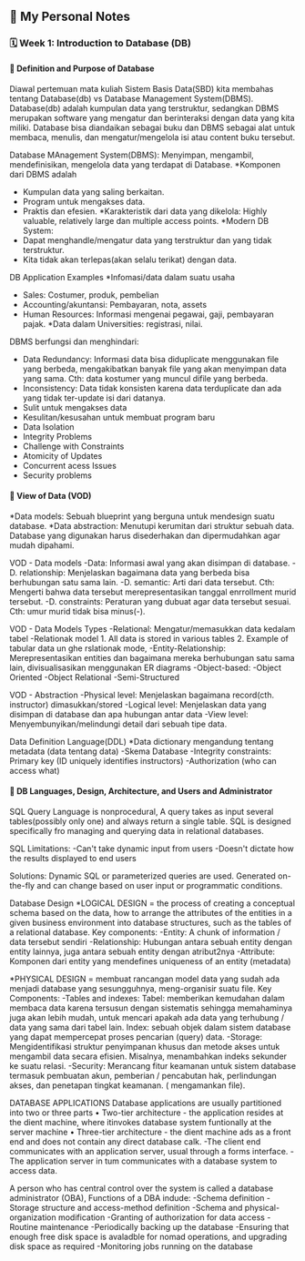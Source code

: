 ## 📘 My Personal Notes

### 🗓️ Week 1: Introduction to Database (DB)

#### 📍 Definition and Purpose of Database
Diawal pertemuan mata kuliah Sistem Basis Data(SBD) kita membahas tentang Database(db) vs Database Management System(DBMS).
Database(db) adalah kumpulan data yang terstruktur, sedangkan DBMS merupakan software yang mengatur dan berinteraksi dengan data yang kita miliki.
Database bisa diandaikan sebagai buku dan DBMS sebagai alat untuk membaca, menulis, dan mengatur/mengelola isi atau content buku tersebut.

Database MAnagement System(DBMS): Menyimpan, mengambil, mendefinisikan, mengelola data yang terdapat di Database.
*Komponen dari DBMS adalah
- Kumpulan data yang saling berkaitan.
- Program untuk mengakses data.
- Praktis dan efesien.
*Karakteristik dari data yang dikelola: Highly valuable, relatively large dan multiple access points.
*Modern DB System:
- Dapat menghandle/mengatur data yang terstruktur dan yang tidak terstruktur.
- Kita tidak akan terlepas(akan selalu terikat) dengan data.

DB Application Examples
*Infomasi/data dalam suatu usaha
- Sales: Costumer, produk, pembelian
- Accounting/akuntansi: Pembayaran, nota, assets
- Human Resources: Informasi mengenai pegawai, gaji, pembayaran pajak.
*Data dalam Universities: registrasi, nilai.

DBMS berfungsi dan menghindari:
- Data Redundancy: Informasi data bisa diduplicate menggunakan file yang berbeda, mengakibatkan banyak file yang akan menyimpan data yang sama. Cth: data kostumer yang muncul difile yang berbeda.
- Inconsistency: Data tidak konsisten karena data terduplicate dan ada yang tidak ter-update isi dari datanya.
- Sulit untuk mengakses data
- Kesulitan/kesusahan untuk membuat program baru
- Data Isolation
- Integrity Problems
- Challenge with Constraints
- Atomicity of Updates
- Concurrent acess Issues
- Security problems

#### 📍 View of Data (VOD)
*Data models:  Sebuah blueprint yang berguna untuk mendesign suatu database.
*Data abstraction: Menutupi kerumitan dari struktur sebuah data. Database yang digunakan harus disederhakan dan dipermudahkan agar mudah dipahami.

VOD - Data models
-Data: Informasi awal yang akan disimpan di database.
-D. relationship: Menjelaskan bagaimana data yang berbeda bisa berhubungan satu sama lain.
-D. semantic: Arti dari data tersebut. Cth: Mengerti bahwa data tersebut merepresentasikan tanggal enrrollment murid tersebut.
-D. constraints: Peraturan yang dubuat agar data tersebut sesuai. Cth: umur murid tidak bisa minus(-).

VOD - Data Models Types 
-Relational: Mengatur/memasukkan data kedalam tabel
  -Relationak model
    1. All data is stored in various tables
    2. Example of tabular data un ghe rslationak mode,
-Entity-Relationship: Merepresentasikan entities dan bagaimana mereka berhubungan satu sama lain, divisualisasikan menggunakan ER diagrams
-Object-based:  -Object Oriented
                -Object Relational
-Semi-Structured

VOD - Abstraction
-Physical level: Menjelaskan bagaimana record(cth. instructor) dimasukkan/stored
-Logical level: Menjelaskan data yang disimpan di database dan apa hubungan antar data
-View level: Menyembunyikan/melindungi detail dari sebuah tipe data.

Data Definition Language(DDL)
*Data dictionary mengandung tentang metadata (data tentang data)
  -Skema Database
  -Integrity constraints: Primary key (ID uniquely identifies instructors)
  -Authorization (who can access what)

#### 📍 DB Languages, Design, Architecture, and Users and Administrator
SQL Query Language is nonprocedural, A query takes as input several tables(possibly only one) and always return a single table.
SQL is designed specifically fro managing and querying data in relational databases.

SQL Limitations:
-Can't take dynamic input from users
-Doesn't dictate how the results displayed to end users

Solutions:
Dynamic SQL or parameterized queries are used. Generated on-the-fly and can change based on user input or programmatic conditions.

Database Design
*LOGICAL DESIGN = the process of creating a conceptual schema based on the data, how to arrange the attributes of the entities in a given business environment into database structures, such as the tables of a relational database. 
Key components:
-Entity: A chunk of information / data tersebut sendiri
-Relationship: Hubungan antara sebuah entity dengan entity lainnya, juga antara sebuah entity dengan atribut2nya
-Attribute: Komponen dari entity yang mendefines uniqueness of an entity (metadata)

*PHYSICAL DESIGN = membuat rancangan model data yang sudah ada menjadi database yang sesungguhnya, meng-organisir suatu file.
Key Components:
-Tables and indexes:
  Tabel: memberikan kemudahan dalam membaca data karena tersusun dengan sistematis sehingga memahaminya juga akan lebih mudah, untuk mencari apakah ada data yang terhubung / data yang sama dari tabel lain.
  Index: sebuah objek dalam sistem database yang dapat mempercepat proses pencarian (query) data.
-Storage: Mengidentifikasi struktur penyimpanan khusus dan metode akses untuk mengambil data secara efisien. Misalnya, menambahkan indeks sekunder ke suatu relasi.
-Security: Merancang fitur keamanan untuk sistem database termasuk pembuatan akun, pemberian / pencabutan hak, perlindungan akses, dan penetapan tingkat keamanan. ( mengamankan file).

DATABASE APPLICATIONS
Database applications are usually partitioned into two or three parts
• Two-tier architecture - the application resides at the dient machine, where itinvokes database system funtionally at the server machine
• Three-tier architecture - the dient machine ads as a front end and does not contain any direct database calk.
    -The client end communicates with an application server, usual through a forms interface.
    -The application server in tum communicates with a database system to access data.

A person who has central control over the system is called a database administrator (OBA), Functions of a DBA indude:
-Schema definition
-Storage structure and access-method definition
-Schema and physical-organization modification
-Granting of authorization for data access
-Routine maintenance
-Periodically backing up the database
-Ensuring that enough free disk space is avaladble for nomad operations, and upgrading disk space as required
-Monitoring jobs running on the database


